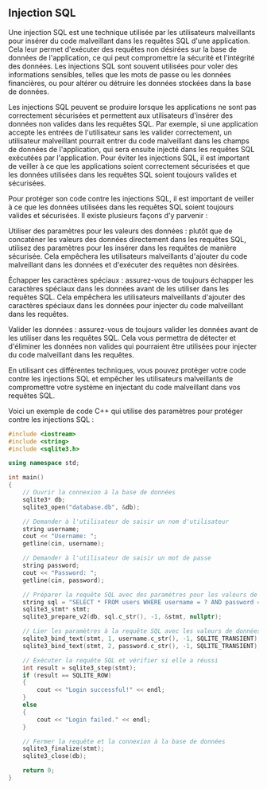 ## Injection SQL

Une injection SQL est une technique utilisée par les utilisateurs malveillants pour insérer du code malveillant dans les requêtes SQL d'une application. Cela leur permet d'exécuter des requêtes non désirées sur la base de données de l'application, ce qui peut compromettre la sécurité et l'intégrité des données. Les injections SQL sont souvent utilisées pour voler des informations sensibles, telles que les mots de passe ou les données financières, ou pour altérer ou détruire les données stockées dans la base de données.

Les injections SQL peuvent se produire lorsque les applications ne sont pas correctement sécurisées et permettent aux utilisateurs d'insérer des données non valides dans les requêtes SQL. Par exemple, si une application accepte les entrées de l'utilisateur sans les valider correctement, un utilisateur malveillant pourrait entrer du code malveillant dans les champs de données de l'application, qui sera ensuite injecté dans les requêtes SQL exécutées par l'application. Pour éviter les injections SQL, il est important de veiller à ce que les applications soient correctement sécurisées et que les données utilisées dans les requêtes SQL soient toujours valides et sécurisées.

Pour protéger son code contre les injections SQL, il est important de veiller à ce que les données utilisées dans les requêtes SQL soient toujours valides et sécurisées. Il existe plusieurs façons d'y parvenir :

Utiliser des paramètres pour les valeurs des données : plutôt que de concaténer les valeurs des données directement dans les requêtes SQL, utilisez des paramètres pour les insérer dans les requêtes de manière sécurisée. Cela empêchera les utilisateurs malveillants d'ajouter du code malveillant dans les données et d'exécuter des requêtes non désirées.

Échapper les caractères spéciaux : assurez-vous de toujours échapper les caractères spéciaux dans les données avant de les utiliser dans les requêtes SQL. Cela empêchera les utilisateurs malveillants d'ajouter des caractères spéciaux dans les données pour injecter du code malveillant dans les requêtes.

Valider les données : assurez-vous de toujours valider les données avant de les utiliser dans les requêtes SQL. Cela vous permettra de détecter et d'éliminer les données non valides qui pourraient être utilisées pour injecter du code malveillant dans les requêtes.

En utilisant ces différentes techniques, vous pouvez protéger votre code contre les injections SQL et empêcher les utilisateurs malveillants de compromettre votre système en injectant du code malveillant dans vos requêtes SQL.

Voici un exemple de code C++ qui utilise des paramètres pour protéger contre les injections SQL :

```C++
#include <iostream>
#include <string>
#include <sqlite3.h>

using namespace std;

int main()
{
    // Ouvrir la connexion à la base de données
    sqlite3* db;
    sqlite3_open("database.db", &db);

    // Demander à l'utilisateur de saisir un nom d'utilisateur
    string username;
    cout << "Username: ";
    getline(cin, username);

    // Demander à l'utilisateur de saisir un mot de passe
    string password;
    cout << "Password: ";
    getline(cin, password);

    // Préparer la requête SQL avec des paramètres pour les valeurs de données
    string sql = "SELECT * FROM users WHERE username = ? AND password = ?";
    sqlite3_stmt* stmt;
    sqlite3_prepare_v2(db, sql.c_str(), -1, &stmt, nullptr);

    // Lier les paramètres à la requête SQL avec les valeurs de données saisies par l'utilisateur
    sqlite3_bind_text(stmt, 1, username.c_str(), -1, SQLITE_TRANSIENT);
    sqlite3_bind_text(stmt, 2, password.c_str(), -1, SQLITE_TRANSIENT);

    // Exécuter la requête SQL et vérifier si elle a réussi
    int result = sqlite3_step(stmt);
    if (result == SQLITE_ROW)
    {
        cout << "Login successful!" << endl;
    }
    else
    {
        cout << "Login failed." << endl;
    }

    // Fermer la requête et la connexion à la base de données
    sqlite3_finalize(stmt);
    sqlite3_close(db);

    return 0;
}
```
